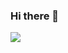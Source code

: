 ### Hi there 👋

<!--
**metrnametr/metrnametr** is a ✨ _special_ ✨ repository because its `README.md` (this file) appears on your GitHub profile.

Here are some ideas to get you started:

- 🔭 I’m currently working on ...
- 🌱 I’m currently learning ...
- 👯 I’m looking to collaborate on ...
- 🤔 I’m looking for help with ...
- 💬 Ask me about ...
- 📫 How to reach me: ...
- 😄 Pronouns: ...
- ⚡ Fun fact: ...
-->

![](https://github-readme-stats.vercel.app/api?username=metrnametr&show_icons=true&title_color=00AEFF&icon_color=2DDE98&text_color=FFFFFF&bg_color=050F2C&hide_border=true)
